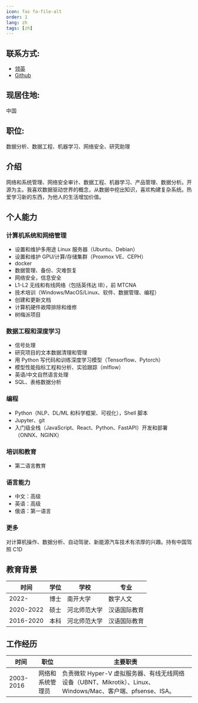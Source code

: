 ```yaml
---
icon: fas fa-file-alt
order: 1
lang: zh
tags: [zh]
---
```


## 联系方式:

- [领英](https://linkedin.com/in/aleksandrvm)
- [Github](https://github.com/placebeyondtheclouds)

## 现居住地:

中国

## 职位:

数据分析、数据工程、机器学习、网络安全、研究助理

## 介绍

网络和系统管理、网络安全审计、数据工程、机器学习、产品管理、数据分析。开源为主。我喜欢数据驱动世界的概念，从数据中挖出知识，喜欢构建复杂系统。热爱学习新的东西，为他人的生活增加价值。

## 个人能力

### 计算机系统和网络管理

- 设置和维护多用途 Linux 服务器（Ubuntu、Debian）
- 设置和维护 GPU/计算/存储集群（Proxmox VE、CEPH）
- docker
- 数据管理、备份、灾难恢复
- 网络安全，信息安全
- L1-L2 无线和有线网络（包括英伟达 IB），前 MTCNA
- 技术培训（Windows/MacOS/Linux、软件、数据管理、编程）
- 创建和更新文档
- 计算机硬件故障排除和维修
- 树梅派项目

### 数据工程和深度学习

- 信号处理
- 研究项目的文本数据清理和管理
- 用 Python 写代码和训练深度学习模型（Tensorflow、Pytorch）
- 模型性能指标工程和分析、实验跟踪（mlflow）
- 英语/中文自然语言处理
- SQL、表格数据分析

### 编程

- Python（NLP、DL/ML 和科学框架、可视化），Shell 脚本
- Jupyter、git
- 入门级全栈（JavaScript、React、Python、FastAPI）开发和部署（ONNX、NGINX）

### 培训和教育

- 第二语言教育

### 语言能力

- 中文：高级
- 英语：高级
- 俄语：第一语言

### 更多

对计算机操作、数据分析、自动驾驶、新能源汽车技术有浓厚的兴趣。持有中国驾照 C1D

## 教育背景

| 时间      | 学位 | 学校         | 专业         |
| --------- | ---- | ------------ | ------------ |
| 2022-     | 博士 | 南开大学     | 数字人文     |
| 2020-2022 | 硕士 | 河北师范大学 | 汉语国际教育 |
| 2016-2020 | 本科 | 河北师范大学 | 汉语国际教育 |

## 工作经历

| 时间      | 职位             | 主要职责                                                                                                    |
| --------- | ---------------- | ----------------------------------------------------------------------------------------------------------- |
| 2003-2016 | 网络和系统管理员 | 负责微软 Hyper-V 虚拟服务器、有线无线网络设备（UBNT、Mikrotik）、Linux、Windows/Mac、客户端、pfsense、ISA。 |
